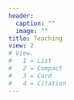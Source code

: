 ```yaml
---
header:
  caption: ""
  image: ""
title: Teaching
view: 2
# View.
#   1 = List
#   2 = Compact
#   3 = Card
#   4 = Citation
---
```


